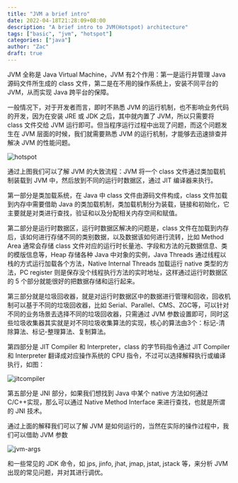 ```yaml
---
title: "JVM a brief intro"
date: 2022-04-18T21:28:09+08:00
description: "A brief intro to JVM(Hotspot) architecture"
tags: ["basic", "jvm", "hotspot"]
categories: ["java"]
author: "Zac"
draft: true
---
```


JVM 全称是 Java Virtual Machine，JVM 有2个作用：第一是运行并管理 Java 源码文件所生成的 class 文件，第二是在不用的操作系统上，安装不同平台的 JVM，从而实现 Java 跨平台的保障。

<!--more-->

一般情况下，对于开发者而言，即时不熟悉 JVM 的运行机制，也不影响业务代码的开发，因为在安装 JRE 或 JDK 之后，其中就内置了 JVM，所以只需要将 class 文件交给 JVM 运行即可。但当程序运行过程中出现了问题，而这个问题发生在 JVM 层面的时候，我们就需要熟悉 JVM 的运行机制，才能够去迅速排查并解决 JVM 的性能问题。

![hotspot](/img/jvm-arch.png)

通过上图我们可以了解 JVM 的大致流程：JVM 将一个 class 文件通过类加载机制装载到 JVM 中，然后放到不同的运行时数据区，通过 JIT 编译器来执行。

第一部分是类加载系统，在 Java 中 class 文件由源码文件构成，class 文件加载到内存中需要借助 Java 的类加载机制，类加载机制分为装载，链接和初始化，它主要就是对类进行查找，验证和以及分配相关内存空间和赋值。

第二部分是运行时数据区，运行时数据区解决的问题是，class 文件在加载到内存后，该如何进行存储不同的类别数据，以及数据该如何进行流转，比如 Method Area 通常会存储 class 文件对应的运行时长量池、字段和方法的元数据信息、类的模版信息等，Heap 存储各种 Java 中对象的实例，Java Threads 通过线程以栈的方式运行加载各个方法，Native Internal Threads 加载运行 native 类型的方法，PC register 则是保存没个线程执行方法的实时地址，这样通过运行时数据区的 5 个部分就能很好的把数据存储和运行起来。

第三部分就是垃圾回收器，就是对运行时数据区中的数据进行管理和回收，回收机制可以基于不同的垃圾回收器，比如 Serial、Parallel、CMS、ZGC等，可以针对不同的业务场景去选择不同的垃圾回收器，只需通过 JVM 参数设置即可，同时这些垃圾收集器其实就是对不同垃圾收集算法的实现，核心的算法由3个：标记-清除算法、标记-整理算法、复制算法。

第四部分是 JIT Compiler 和 Interpreter，class 的字节码指令通过 JIT Compiler 和 Interpreter 翻译成对应操作系统的 CPU 指令，不过可以选择解释执行或编译执行，如图：

![jitcompiler](/img/jit-compiler.png)

第五部分是 JNI 部分，如果我们想找到 Java 中某个 native 方法如何通过 C/C++实现，那么可以通过 Native Method Interface 来进行查找，也就是所谓的 JNI 技术。

通过上面的解释我们可以了解 JVM 是如何运行的，当然在实际的操作过程中，我们可以借助 JVM 参数

![jvm-args](/img/jvm-args.png)

和一些常见的 JDK 命令，如 jps, jinfo, jhat, jmap, jstat, jstack 等，来分析 JVM 出现的常见问题，并对其进行调优。

[ref]:http://ksoong.org/troubleshooting/index.html
